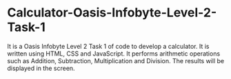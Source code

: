 # Calculator-Oasis-Infobyte-Level-2-Task-1

It is a Oasis Infobyte Level 2 Task 1 of code to develop a calculator.
It is written using HTML, CSS and JavaScript. It performs arithmetic operations such as Addition, Subtraction, Multiplication and Division.
The results will be displayed in the screen.
